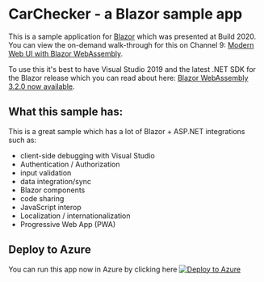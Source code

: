 # CarChecker - a Blazor sample app
This is a sample application for [Blazor](https://blazor.net) which was presented at Build 2020.  You can view the on-demand walk-through for this on Channel 9: [Modern Web UI with Blazor WebAssembly](https://aka.ms/blazor-in-action).

To use this it's best to have Visual Studio 2019 and the latest .NET SDK for the Blazor release which you can read about here: [Blazor WebAssembly 3.2.0 now available](https://devblogs.microsoft.com/aspnet/blazor-webassembly-3-2-0-now-available/).

## What this sample has:
This is a great sample which has a lot of Blazor + ASP.NET integrations such as:
- client-side debugging with Visual Studio 
- Authentication / Authorization
- input validation
- data integration/sync
- Blazor components
- code sharing
- JavaScript interop
- Localization / internationalization
- Progressive Web App (PWA)

## Deploy to Azure
You can run this app now in Azure by clicking here
[![Deploy to Azure](https://aka.ms/deploytoazurebutton)](https://portal.azure.com/#create/Microsoft.Template/uri/https%3A%2F%2Fraw.githubusercontent.com%2Ftimheuer%2FCarChecker%2Fmaster%2Fdeploy.json)